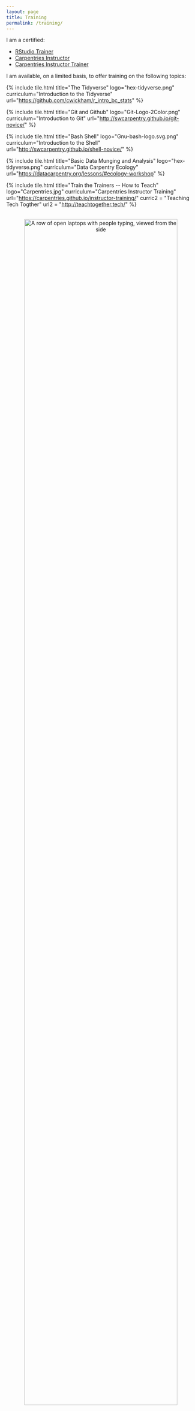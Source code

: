 ```yaml
---
layout: page
title: Training
permalink: /training/
---
```


I am a certified:

* [RStudio Trainer][rstudio]
* [Carpentries Instructor][instructor]
* [Carpentries Instructor Trainer][trainer]

I am available, on a limited basis, to offer training on the following topics:

{% include tile.html title="The Tidyverse" logo="hex-tidyverse.png" curriculum="Introduction to the Tidyverse" url="https://github.com/cwickham/r_intro_bc_stats" %}

{% include tile.html title="Git and Github" logo="Git-Logo-2Color.png" curriculum="Introduction to Git" url="http://swcarpentry.github.io/git-novice/" %}

{% include tile.html title="Bash Shell" logo="Gnu-bash-logo.svg.png" curriculum="Introduction to the Shell" url="http://swcarpentry.github.io/shell-novice/" %}

{% include tile.html title="Basic Data Munging and Analysis" logo="hex-tidyverse.png" curriculum="Data Carpentry Ecology" url="https://datacarpentry.org/lessons/#ecology-workshop" %}

{% include tile.html title="Train the Trainers -- How to Teach" logo="Carpentries.jpg" curriculum="Carpentries Instructor Training" url="https://carpentries.github.io/instructor-training/"
curric2 = "Teaching Tech Togther" url2 = "http://teachtogether.tech/" %}

<br>
<center><img src="../images/workshop.JPG" alt="A row of open laptops with people typing, viewed from the side" width="90%"></center>

## Request Training

<center><iframe src="https://docs.google.com/forms/d/e/1FAIpQLSdzmlPv-DdaXtYiPSgwgt_Dyj4VYeXyf3ZbQ7pz-8pvaL1j4A/viewform?embedded=true" width="640" height="400" frameborder="0" marginheight="0" marginwidth="0">Loading…</iframe></center>

If you have concerns about entering information into Google Forms, you can
also email me directly at the address below.

[rstudio]: https://education.rstudio.com/trainers/
[instructor]: https://carpentries.org/instructors/
[trainer]: https://carpentries.org/trainers/
